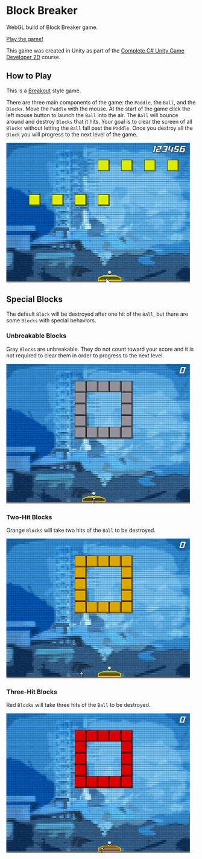 # Block Breaker
WebGL build of Block Breaker game.

[Play the game!](https://ryverine.github.io/BlockBreaker)

This game was created in Unity as part of the [Complete C# Unity Game Developer 2D](https://www.udemy.com/course/unitycourse/) course.

## How to Play

This is a [Breakout](https://en.wikipedia.org/wiki/Breakout_(video_game)) style game. 

There are three main components of the game: the `Paddle`, the `Ball`, and the `Blocks`. Move the `Paddle` with the mouse. At the start of the game click the left mouse button to launch the `Ball` into the air. The `Ball` will bounce around and destroy `Blocks` that it hits. Your goal is to clear the screen of all `Blocks` without letting the `Ball` fall past the `Paddle`. Once you destroy all the `Block` you will progress to the next level of the game.

![Game Play](/Documentation/game_play.gif)

## Special Blocks

The default `Block` will be destroyed after one hit of the `Ball`, but there are some `Blocks` with special behaviors.

### Unbreakable Blocks

Gray `Blocks` are unbreakable. They do not count toward your score and it is not required to clear them in order to progress to the next level.

![Unbreakable Blocks](/Documentation/unbreakable_block.gif)

### Two-Hit Blocks

Orange `Blocks` will take two hits of the `Ball` to be destroyed.

![Two-Hit Blocks](/Documentation/two-hit_block.gif)

### Three-Hit Blocks

Red `Blocks` will take three hits of the `Ball` to be destroyed.

![Three-Hit Blocks](/Documentation/three-hit_block.gif)
